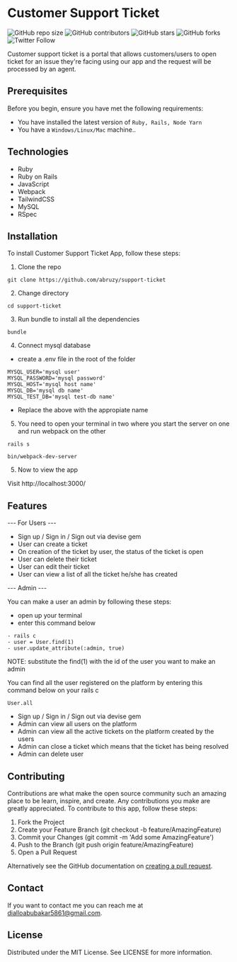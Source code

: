 # Customer Support Ticket

<!--- These are examples. See https://shields.io for others or to customize this set of shields. You might want to include dependencies, project status and licence info here --->
![GitHub repo size](https://img.shields.io/github/repo-size/abruzy/support-ticket)
![GitHub contributors](https://img.shields.io/github/contributors/abruzy/support-ticket)
![GitHub stars](https://img.shields.io/github/stars/abruzy/support-ticket?style=social)
![GitHub forks](https://img.shields.io/github/forks/abruzy/support-ticket?style=social)
![Twitter Follow](https://img.shields.io/twitter/follow/abruzy01?style=social)

Customer support ticket is a portal that allows customers/users to open ticket for an issue they're facing using our app and the request will be processed by an agent.

## Prerequisites

Before you begin, ensure you have met the following requirements:
<!--- These are just example requirements. Add, duplicate or remove as required --->
* You have installed the latest version of `Ruby, Rails, Node Yarn`
* You have a `Windows/Linux/Mac` machine..

## Technologies

- Ruby
- Ruby on Rails
- JavaScript
- Webpack
- TailwindCSS
- MySQL
- RSpec

## Installation

To install Customer Support Ticket App, follow these steps:

1. Clone the repo
```
git clone https://github.com/abruzy/support-ticket
```

2. Change directory
```
cd support-ticket
```

3. Run bundle to install all the dependencies
```
bundle
```

4. Connect mysql database

- create a .env file in the root of the folder
```
MYSQL_USER='mysql user'
MYSQL_PASSWORD='mysql password'
MYSQL_HOST='mysql host name'
MYSQL_DB='mysql db name'
MYSQL_TEST_DB='mysql test-db name'
```

- Replace the above with the appropiate name 

5. You need to open your terminal in two where you start the server on one and run webpack on the other

```
rails s
```

```
bin/webpack-dev-server
```

5. Now to view the app

Visit http://localhost:3000/

## Features

--- For Users ---

- Sign up / Sign in / Sign out via devise gem
- User can create a ticket
- On creation of the ticket by user, the status of the ticket is open
- User can delete their ticket
- User can edit their ticket
- User can view a list of all the ticket he/she has created

--- Admin ---

You can make a user an admin by following these steps:
- open up your terminal
- enter this command below
```
- rails c
- user = User.find(1)
- user.update_attribute(:admin, true)
```

NOTE: substitute the find(1) with the id of the user you want to make an admin

You can find all the user registered on the platform by entering this command below on your rails c

```
User.all
```

- Sign up / Sign in / Sign out via devise gem
- Admin can view all users on the platform
- Admin can view all the active tickets on the platform created by the users
- Admin can close a ticket which means that the ticket has being resolved
- Admin can delete user

## Contributing
Contributions are what make the open source community such an amazing place to be learn, inspire, and create. Any contributions you make are greatly appreciated.
To contribute to this app, follow these steps:

1. Fork the Project
2. Create your Feature Branch (git checkout -b feature/AmazingFeature)
3. Commit your Changes (git commit -m 'Add some AmazingFeature')
4. Push to the Branch (git push origin feature/AmazingFeature)
5. Open a Pull Request

Alternatively see the GitHub documentation on [creating a pull request](https://help.github.com/en/github/collaborating-with-issues-and-pull-requests/creating-a-pull-request).

## Contact

If you want to contact me you can reach me at dialloabubakar5861@gmail.com.

## License

Distributed under the MIT License. See LICENSE for more information.
